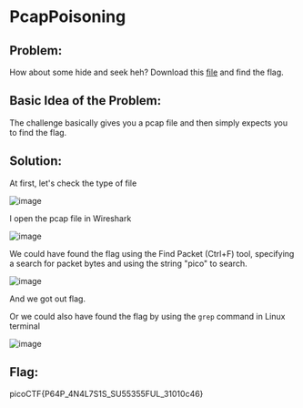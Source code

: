 # PcapPoisoning

## Problem:

How about some hide and seek heh?
Download this [file](https://artifacts.picoctf.net/c/377/trace.pcap) and find the flag.

## Basic Idea of the Problem:

The challenge basically gives you a pcap file and then simply expects you to find the flag. 

## Solution:

At first, let's check the type of file

![image](https://github.com/user-attachments/assets/ef8d0f0d-622f-49bb-993e-3cc0908d93a5)

I open the pcap file in Wireshark

![image](https://github.com/user-attachments/assets/bfa93ab0-5083-4bba-8055-477640e295d2)

We could have found the flag using the Find Packet (Ctrl+F) tool, specifying a search for packet bytes and using the string "pico" to search.

![image](https://github.com/user-attachments/assets/f1fa6a2b-9a33-4a48-aca7-824d61e26f47)

And we got out flag.

Or we could also have found the flag by using the `grep` command in Linux terminal

![image](https://github.com/user-attachments/assets/ce250b01-cb57-4ead-a105-ac2eaaba3669)

## Flag:

picoCTF{P64P_4N4L7S1S_SU55355FUL_31010c46}
